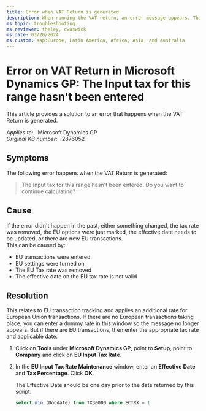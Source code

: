 ```yaml
---
title: Error when VAT Return is generated
description: When running the VAT return, an error message appears. This article provides a solution to this error.
ms.topic: troubleshooting
ms.reviewer: theley, cwaswick
ms.date: 03/20/2024
ms.custom: sap:Europe, Latin America, Africa, Asia, and Australia
---
```

# Error on VAT Return in Microsoft Dynamics GP: The Input tax for this range hasn't been entered

This article provides a solution to an error that happens when the VAT Return is generated.

_Applies to:_ &nbsp; Microsoft Dynamics GP  
_Original KB number:_ &nbsp; 2876052

## Symptoms

The following error happens when the VAT Return is generated:

> The Input tax for this range hasn't been entered. Do you want to continue calculating?

## Cause

If the error didn't happen in the past, either something changed, the tax rate was removed, the EU options were just marked, the effective date needs to be updated, or there are now EU transactions.  
This can be caused by:

- EU transactions were entered
- EU settings were turned on
- The EU Tax rate was removed
- The effective date on the EU tax rate is not valid

## Resolution

This relates to EU transaction tracking and applies an additional rate for European Union transactions. If there are no European transactions taking place, you can enter a dummy rate in this window so the message no longer appears. But if there are EU transactions, then enter the appropriate tax rate and applicable date.

1. Click on **Tools** under **Microsoft Dynamics GP**, point to **Setup**, point to **Company** and click on **EU Input Tax Rate**.

2. In the **EU Input Tax Rate Maintenance** window, enter an **Effective Date** and **Tax Percentage**. Click **OK**.

    The Effective Date should be one day prior to the date returned by this script:

    ```sql
    select min (Docdate) from TX30000 where ECTRX = 1
    ```
